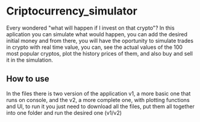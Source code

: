 # Criptocurrency_simulator
Every wondered "what will happen if I invest on that crypto"?
In this aplication you can simulate what would happen, you can add the desired initial money and from there, you will have the oportunity to simulate trades in crypto with real time value, you can, see the actual values of the 100 most popular cryptos, plot the history prices of them, and also buy and sell it in the simulation. 

## How to use
In the files there is two version of the application v1, a more basic one that runs on console, and the v2, a more complete one, with plotting functions and UI, to run it you just need to download all the files, put them all together into one folder and run the desired one (v1/v2)
